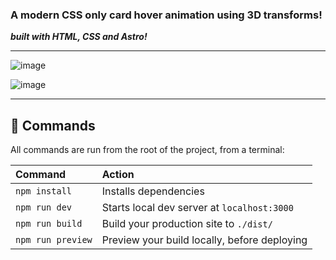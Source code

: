 ### A modern CSS only card hover animation using 3D transforms!

***built with HTML, CSS and Astro!***

--------------------------------------------------------------------------

![image](https://github.com/HankTech/3d-card-hover-effect/assets/45723675/d38a377b-aac9-4a2d-b400-263151644f35)

![image](https://github.com/HankTech/3d-card-hover-effect/assets/45723675/2a241398-e6e2-4680-b96c-1a133e912971)

--------------------------------------------------------------------------


## 🧞 Commands

All commands are run from the root of the project, from a terminal:

| Command                   | Action                                           |
| :------------------------ | :----------------------------------------------- |
| `npm install`             | Installs dependencies                            |
| `npm run dev`             | Starts local dev server at `localhost:3000`      |
| `npm run build`           | Build your production site to `./dist/`          |
| `npm run preview`         | Preview your build locally, before deploying     |

